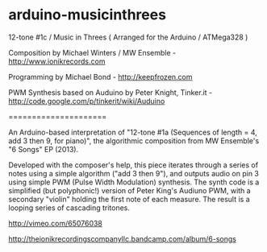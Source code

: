 arduino-musicinthrees
=====================

12-tone #1c / Music in Threes ( Arranged for the Arduino / ATMega328 )

Composition by Michael Winters / MW Ensemble - http://www.ionikrecords.com

Programming by Michael Bond - http://keepfrozen.com

PWM Synthesis based on Auduino by Peter Knight, Tinker.it - http://code.google.com/p/tinkerit/wiki/Auduino


=====================


An Arduino-based interpretation of "12-tone #1a (Sequences of length = 4, add 3 then 9, for piano)", the algorithmic composition from MW Ensemble's "6 Songs" EP (2013).

Developed with the composer's help, this piece iterates through a series of notes using a simple algorithm ("add 3 then 9"), and outputs audio on pin 3 using simple PWM (Pulse Width Modulation) synthesis. The synth code is a simplified (but polyphonic!) version of Peter King's Audiuno PWM, with a secondary "violin" holding the first note of each measure. The result is a looping series of cascading tritones.


http://vimeo.com/65076038

http://theionikrecordingscompanyllc.bandcamp.com/album/6-songs

